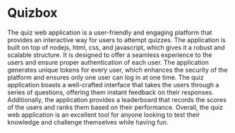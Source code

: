 # Quizbox
The quiz web application is a user-friendly and engaging platform that provides an interactive way for users to attempt quizzes. The application is built on top of nodejs, html, css, and javascript, which gives it a robust and scalable structure. It is designed to offer a seamless experience to the users and ensure proper authentication of each user. The application generates unique tokens for every user, which enhances the security of the platform and ensures only one user can log in at one time. The quiz application boasts a well-crafted interface that takes the users through a series of questions, offering them instant feedback on their responses. Additionally, the application provides a leaderboard that records the scores of the users and ranks them based on their performance. Overall, the quiz web application is an excellent tool for anyone looking to test their knowledge and challenge themselves while having fun.

